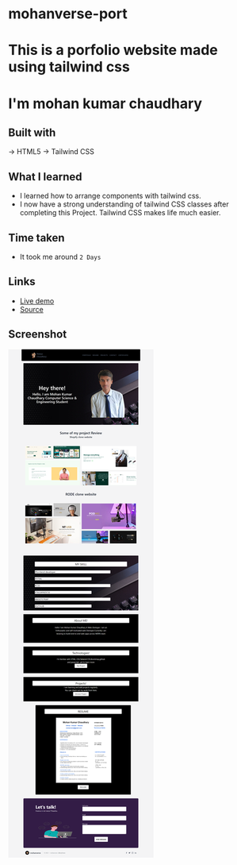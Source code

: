 # mohanverse-port

# This is a porfolio website made using tailwind css

# I'm mohan kumar chaudhary

## Built with

-> HTML5
-> Tailwind CSS


## What I learned
- I learned how to arrange components with tailwind css.
- I now have a strong understanding of tailwind CSS classes after completing this Project. Tailwind CSS makes life much easier.

## Time taken
- It took me around ``2 Days ``



## Links
- [Live demo](https://mohanverse-port.vercel.app/)
- [Source](https://mohanverse-port.vercel.app/)

## Screenshot

![screenshot](./screencapture-mohanverse-port-vercel-app-2022-09-16-19_36_24.png)

